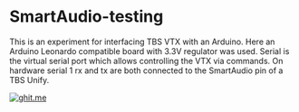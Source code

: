 # SmartAudio-testing
This is an experiment for interfacing TBS VTX with an Arduino.
Here an Arduino Leonardo compatible board with 3.3V regulator was used. Serial is the virtual serial port which allows controlling the VTX via commands. On hardware serial 1 rx and tx are both connected to the SmartAudio pin of a TBS Unify.

[![ghit.me](https://ghit.me/badge.svg?repo=NightHawk32/SmartAudio-testing)](https://ghit.me/repo/NightHawk32/SmartAudio-testing)
